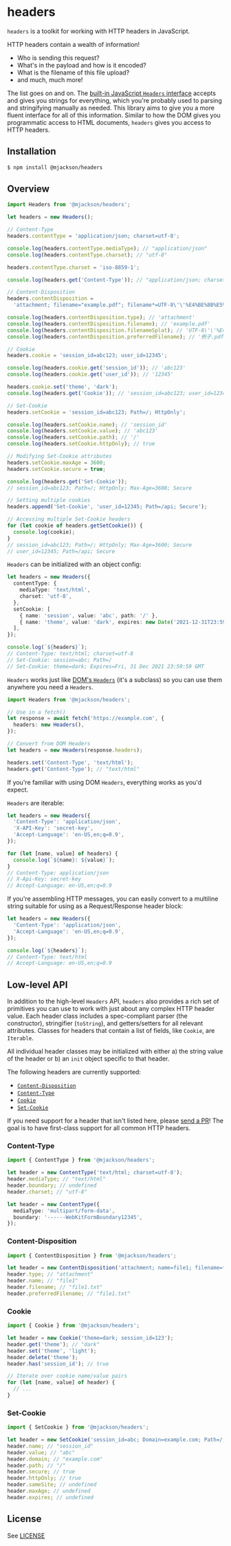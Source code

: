 # headers

`headers` is a toolkit for working with HTTP headers in JavaScript.

HTTP headers contain a wealth of information!

- Who is sending this request?
- What's in the payload and how is it encoded?
- What is the filename of this file upload?
- and much, much more!

The list goes on and on. The [built-in JavaScript `Headers` interface](https://developer.mozilla.org/en-US/docs/Web/API/Headers) accepts and gives you strings for everything, which you're probably used to parsing and stringifying manually as needed. This library aims to give you a more fluent interface for all of this information. Similar to how the DOM gives you programmatic access to HTML documents, `headers` gives you access to HTTP headers.

## Installation

```sh
$ npm install @mjackson/headers
```

## Overview

```ts
import Headers from '@mjackson/headers';

let headers = new Headers();

// Content-Type
headers.contentType = 'application/json; charset=utf-8';

console.log(headers.contentType.mediaType); // "application/json"
console.log(headers.contentType.charset); // "utf-8"

headers.contentType.charset = 'iso-8859-1';

console.log(headers.get('Content-Type')); // "application/json; charset=iso-8859-1"

// Content-Disposition
headers.contentDisposition =
  'attachment; filename="example.pdf"; filename*=UTF-8\'\'%E4%BE%8B%E5%AD%90.pdf';

console.log(headers.contentDisposition.type); // 'attachment'
console.log(headers.contentDisposition.filename); // 'example.pdf'
console.log(headers.contentDisposition.filenameSplat); // 'UTF-8\'\'%E4%BE%8B%E5%AD%90.pdf'
console.log(headers.contentDisposition.preferredFilename); // '例子.pdf'

// Cookie
headers.cookie = 'session_id=abc123; user_id=12345';

console.log(headers.cookie.get('session_id')); // 'abc123'
console.log(headers.cookie.get('user_id')); // '12345'

headers.cookie.set('theme', 'dark');
console.log(headers.get('Cookie')); // 'session_id=abc123; user_id=12345; theme=dark'

// Set-Cookie
headers.setCookie = 'session_id=abc123; Path=/; HttpOnly';

console.log(headers.setCookie.name); // 'session_id'
console.log(headers.setCookie.value); // 'abc123'
console.log(headers.setCookie.path); // '/'
console.log(headers.setCookie.httpOnly); // true

// Modifying Set-Cookie attributes
headers.setCookie.maxAge = 3600;
headers.setCookie.secure = true;

console.log(headers.get('Set-Cookie'));
// session_id=abc123; Path=/; HttpOnly; Max-Age=3600; Secure

// Setting multiple cookies
headers.append('Set-Cookie', 'user_id=12345; Path=/api; Secure');

// Accessing multiple Set-Cookie headers
for (let cookie of headers.getSetCookie()) {
  console.log(cookie);
}
// session_id=abc123; Path=/; HttpOnly; Max-Age=3600; Secure
// user_id=12345; Path=/api; Secure
```

`Headers` can be initialized with an object config:

```ts
let headers = new Headers({
  contentType: {
    mediaType: 'text/html',
    charset: 'utf-8',
  },
  setCookie: [
    { name: 'session', value: 'abc', path: '/' },
    { name: 'theme', value: 'dark', expires: new Date('2021-12-31T23:59:59Z') },
  ],
});

console.log(`${headers}`);
// Content-Type: text/html; charset=utf-8
// Set-Cookie: session=abc; Path=/
// Set-Cookie: theme=dark; Expires=Fri, 31 Dec 2021 23:59:59 GMT
```

`Headers` works just like [DOM's `Headers`](https://developer.mozilla.org/en-US/docs/Web/API/Headers) (it's a subclass) so you can use them anywhere you need a `Headers`.

```ts
import Headers from '@mjackson/headers';

// Use in a fetch()
let response = await fetch('https://example.com', {
  headers: new Headers(),
});

// Convert from DOM Headers
let headers = new Headers(response.headers);

headers.set('Content-Type', 'text/html');
headers.get('Content-Type'); // "text/html"
```

If you're familiar with using DOM `Headers`, everything works as you'd expect.

`Headers` are iterable:

```ts
let headers = new Headers({
  'Content-Type': 'application/json',
  'X-API-Key': 'secret-key',
  'Accept-Language': 'en-US,en;q=0.9',
});

for (let [name, value] of headers) {
  console.log(`${name}: ${value}`);
}
// Content-Type: application/json
// X-Api-Key: secret-key
// Accept-Language: en-US,en;q=0.9
```

If you're assembling HTTP messages, you can easily convert to a multiline string suitable for using as a Request/Response header block:

```ts
let headers = new Headers({
  'Content-Type': 'application/json',
  'Accept-Language': 'en-US,en;q=0.9',
});

console.log(`${headers}`);
// Content-Type: text/html
// Accept-Language: en-US,en;q=0.9
```

## Low-level API

In addition to the high-level `Headers` API, `headers` also provides a rich set of primitives you can use to work with just about any complex HTTP header value. Each header class includes a spec-compliant parser (the constructor), stringifier (`toString`), and getters/setters for all relevant attributes. Classes for headers that contain a list of fields, like `Cookie`, are `Iterable`.

All individual header classes may be initialized with either a) the string value of the header or b) an `init` object specific to that header.

The following headers are currently supported:

- [`Content-Disposition`](#content-disposition)
- [`Content-Type`](#content-type)
- [`Cookie`](#cookie)
- [`Set-Cookie`](#set-cookie)

If you need support for a header that isn't listed here, please [send a PR](https://github.com/mjackson/headers/pulls)! The goal is to have first-class support for all common HTTP headers.

### Content-Type

```ts
import { ContentType } from '@mjackson/headers';

let header = new ContentType('text/html; charset=utf-8');
header.mediaType; // "text/html"
header.boundary; // undefined
header.charset; // "utf-8"

let header = new ContentType({
  mediaType: 'multipart/form-data',
  boundary: '------WebKitFormBoundary12345',
});
```

### Content-Disposition

```ts
import { ContentDisposition } from '@mjackson/headers';

let header = new ContentDisposition('attachment; name=file1; filename=file1.txt');
header.type; // "attachment"
header.name; // "file1"
header.filename; // "file1.txt"
header.preferredFilename; // "file1.txt"
```

### Cookie

```ts
import { Cookie } from '@mjackson/headers';

let header = new Cookie('theme=dark; session_id=123');
header.get('theme'); // "dark"
header.set('theme', 'light');
header.delete('theme');
header.has('session_id'); // true

// Iterate over cookie name/value pairs
for (let [name, value] of header) {
  // ...
}
```

### Set-Cookie

```ts
import { SetCookie } from '@mjackson/headers';

let header = new SetCookie('session_id=abc; Domain=example.com; Path=/; Secure; HttpOnly');
header.name; // "session_id"
header.value; // "abc"
header.domain; // "example.com"
header.path; // "/"
header.secure; // true
header.httpOnly; // true
header.sameSite; // undefined
header.maxAge; // undefined
header.expires; // undefined
```

## License

See [LICENSE](https://github.com/mjackson/headers/blob/main/LICENSE)
